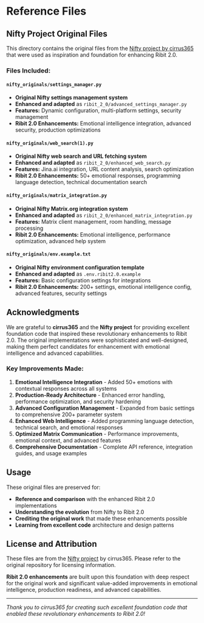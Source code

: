 # Reference Files

## Nifty Project Original Files

This directory contains the original files from the [Nifty project by cirrus365](https://github.com/cirrus365/nifty) that were used as inspiration and foundation for enhancing Ribit 2.0.

### Files Included:

#### `nifty_originals/settings_manager.py`
- **Original Nifty settings management system**
- **Enhanced and adapted** as `ribit_2_0/advanced_settings_manager.py`
- **Features:** Dynamic configuration, multi-platform settings, security management
- **Ribit 2.0 Enhancements:** Emotional intelligence integration, advanced security, production optimizations

#### `nifty_originals/web_search(1).py`
- **Original Nifty web search and URL fetching system**
- **Enhanced and adapted** as `ribit_2_0/enhanced_web_search.py`
- **Features:** Jina.ai integration, URL content analysis, search optimization
- **Ribit 2.0 Enhancements:** 50+ emotional responses, programming language detection, technical documentation search

#### `nifty_originals/matrix_integration.py`
- **Original Nifty Matrix.org integration system**
- **Enhanced and adapted** as `ribit_2_0/enhanced_matrix_integration.py`
- **Features:** Matrix client management, room handling, message processing
- **Ribit 2.0 Enhancements:** Emotional intelligence, performance optimization, advanced help system

#### `nifty_originals/env.example.txt`
- **Original Nifty environment configuration template**
- **Enhanced and adapted** as `.env.ribit2.0.example`
- **Features:** Basic configuration settings for integrations
- **Ribit 2.0 Enhancements:** 200+ settings, emotional intelligence config, advanced features, security settings

## Acknowledgments

We are grateful to **cirrus365** and the **Nifty project** for providing excellent foundation code that inspired these revolutionary enhancements to Ribit 2.0. The original implementations were sophisticated and well-designed, making them perfect candidates for enhancement with emotional intelligence and advanced capabilities.

### Key Improvements Made:

1. **Emotional Intelligence Integration** - Added 50+ emotions with contextual responses across all systems
2. **Production-Ready Architecture** - Enhanced error handling, performance optimization, and security hardening
3. **Advanced Configuration Management** - Expanded from basic settings to comprehensive 200+ parameter system
4. **Enhanced Web Intelligence** - Added programming language detection, technical search, and emotional responses
5. **Optimized Matrix Communication** - Performance improvements, emotional context, and advanced features
6. **Comprehensive Documentation** - Complete API reference, integration guides, and usage examples

## Usage

These original files are preserved for:
- **Reference and comparison** with the enhanced Ribit 2.0 implementations
- **Understanding the evolution** from Nifty to Ribit 2.0
- **Crediting the original work** that made these enhancements possible
- **Learning from excellent code** architecture and design patterns

## License and Attribution

These files are from the [Nifty project](https://github.com/cirrus365/nifty) by cirrus365. Please refer to the original repository for licensing information.

**Ribit 2.0 enhancements** are built upon this foundation with deep respect for the original work and significant value-added improvements in emotional intelligence, production readiness, and advanced capabilities.

---

*Thank you to cirrus365 for creating such excellent foundation code that enabled these revolutionary enhancements to Ribit 2.0!*
